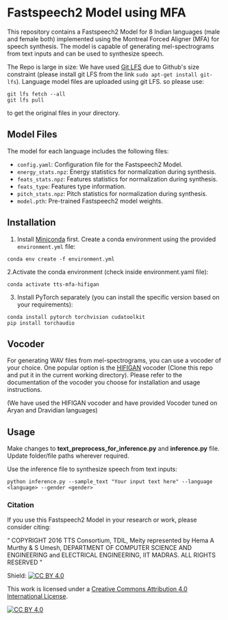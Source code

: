 # Fastspeech2 Model using MFA

This repository contains a Fastspeech2 Model for 8 Indian languages (male and female both) implemented using the Montreal Forced Aligner (MFA) for speech synthesis. The model is capable of generating mel-spectrograms from text inputs and can be used to synthesize speech.

The Repo is large in size: We have used [Git LFS](https://git-lfs.com/) due to Github's size constraint (please install git LFS from the link `sudo apt-get install git-lfs`). Language model files are uploaded using git LFS. so please use:

```
git lfs fetch --all
git lfs pull
```
to get the original files in your directory. 

## Model Files

The model for each language includes the following files:

- `config.yaml`: Configuration file for the Fastspeech2 Model.
- `energy_stats.npz`: Energy statistics for normalization during synthesis.
- `feats_stats.npz`: Features statistics for normalization during synthesis.
- `feats_type`: Features type information.
- `pitch_stats.npz`: Pitch statistics for normalization during synthesis.
- `model.pth`: Pre-trained Fastspeech2 model weights.

## Installation

1. Install [Miniconda](https://docs.conda.io/projects/miniconda/en/latest/) first. Create a conda environment using the provided `environment.yml` file:

```shell
conda env create -f environment.yml
```

2.Activate the conda environment (check inside environment.yaml file):
```shell
conda activate tts-mfa-hifigan
```

3.  Install PyTorch separately (you can install the specific version based on your requirements):
```shell
conda install pytorch torchvision cudatoolkit
pip install torchaudio
```
## Vocoder
For generating WAV files from mel-spectrograms, you can use a vocoder of your choice. One popular option is the [HIFIGAN](https://github.com/jik876/hifi-gan) vocoder (Clone this repo and put it in the current working directory). Please refer to the documentation of the vocoder you choose for installation and usage instructions. 

(We have used the HIFIGAN vocoder and have provided Vocoder tuned on Aryan and Dravidian languages)

## Usage

Make changes to **text_preprocess_for_inference.py** and **inference.py** file. Update folder/file paths wherever required.


Use the inference file to synthesize speech from text inputs:
```shell
python inference.py --sample_text "Your input text here" --language <language> --gender <gender> 
```


### Citation
If you use this Fastspeech2 Model in your research or work, please consider citing:

“
COPYRIGHT
2016 TTS Consortium,
TDIL, Meity represented by Hema A Murthy & S Umesh,
DEPARTMENT OF COMPUTER SCIENCE AND ENGINEERING
and
ELECTRICAL ENGINEERING,
IIT MADRAS. ALL RIGHTS RESERVED "



Shield: [![CC BY 4.0][cc-by-shield]][cc-by]

This work is licensed under a
[Creative Commons Attribution 4.0 International License][cc-by].

[![CC BY 4.0][cc-by-image]][cc-by]

[cc-by]: http://creativecommons.org/licenses/by/4.0/
[cc-by-image]: https://i.creativecommons.org/l/by/4.0/88x31.png
[cc-by-shield]: https://img.shields.io/badge/License-CC%20BY%204.0-lightgrey.svg
